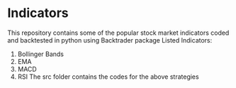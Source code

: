 # Indicators
This repository contains some of the popular stock market indicators coded and backtested in python using Backtrader package
Listed Indicators:
1. Bollinger Bands
2. EMA
3. MACD
4. RSI
The src folder contains the codes for the above strategies

